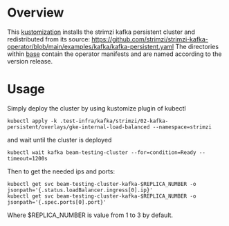 <!--
    Licensed to the Apache Software Foundation (ASF) under one
    or more contributor license agreements.  See the NOTICE file
    distributed with this work for additional information
    regarding copyright ownership.  The ASF licenses this file
    to you under the Apache License, Version 2.0 (the
    "License"); you may not use this file except in compliance
    with the License.  You may obtain a copy of the License at

      http://www.apache.org/licenses/LICENSE-2.0

    Unless required by applicable law or agreed to in writing,
    software distributed under the License is distributed on an
    "AS IS" BASIS, WITHOUT WARRANTIES OR CONDITIONS OF ANY
    KIND, either express or implied.  See the License for the
    specific language governing permissions and limitations
    under the License.
-->

# Overview

This [kustomization](https://kubectl.docs.kubernetes.io/) installs the
strimzi kafka persistent cluster and redistributed from its source:
https://github.com/strimzi/strimzi-kafka-operator/blob/main/examples/kafka/kafka-persistent.yaml
The directories within [base](./base) contain the operator manifests and
are named according to the version release.

# Usage

Simply deploy the cluster by using kustomize plugin of kubectl
```
kubectl apply -k .test-infra/kafka/strimzi/02-kafka-persistent/overlays/gke-internal-load-balanced --namespace=strimzi
```
and wait until the cluster is deployed
```
kubectl wait kafka beam-testing-cluster --for=condition=Ready --timeout=1200s
```
Then to get the needed ips and ports:
```
kubectl get svc beam-testing-cluster-kafka-$REPLICA_NUMBER -o jsonpath='{.status.loadBalancer.ingress[0].ip}'
kubectl get svc beam-testing-cluster-kafka-$REPLICA_NUMBER -o jsonpath='{.spec.ports[0].port}'
```
Where $REPLICA_NUMBER is value from 1 to 3 by default.